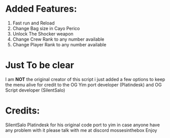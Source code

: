 # Added Features:
1. Fast run and Reload
2. Change Bag size in Cayo Perico
3. Unlock The Shocker weapon
4. Change Crew Rank to any number available
5. Change Player Rank to any number available

# Just To be clear
I am **NOT** the original creator of this script i just added a few options to keep the menu alive for credit to the OG Yim port developer (Platindesk) and OG Script developer (SilentSalo)

# Credits:
SilentSalo 
Platindesk for his original code port to yim
in case anyone have any problem with it please talk with me at discord
mossesinthebox
Enjoy
